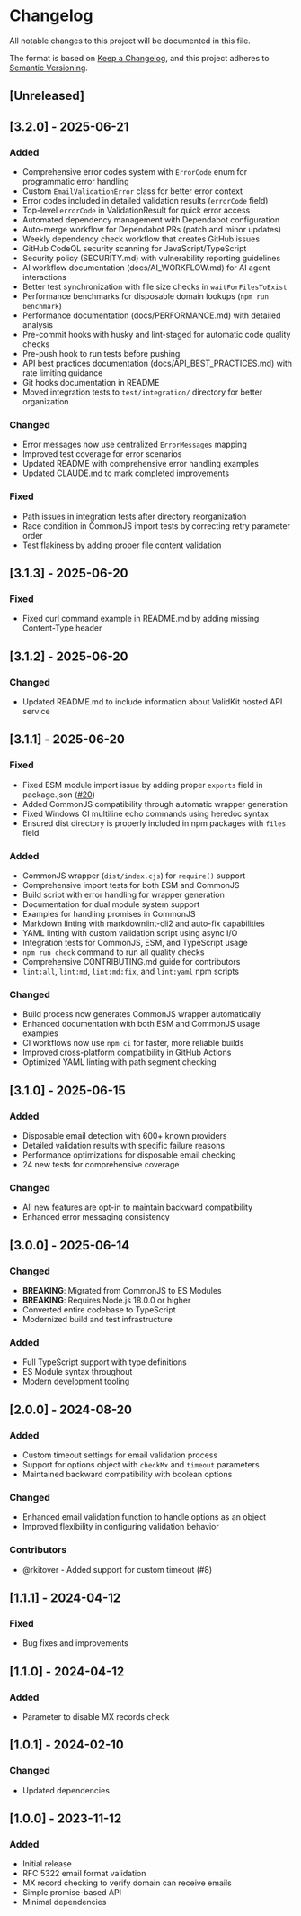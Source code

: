 # Changelog

All notable changes to this project will be documented in this file.

The format is based on [Keep a Changelog](https://keepachangelog.com/en/1.1.0/), and this project
adheres to [Semantic Versioning](https://semver.org/spec/v2.0.0.html).

## [Unreleased]

## [3.2.0] - 2025-06-21

### Added

- Comprehensive error codes system with `ErrorCode` enum for programmatic error handling
- Custom `EmailValidationError` class for better error context
- Error codes included in detailed validation results (`errorCode` field)
- Top-level `errorCode` in ValidationResult for quick error access
- Automated dependency management with Dependabot configuration
- Auto-merge workflow for Dependabot PRs (patch and minor updates)
- Weekly dependency check workflow that creates GitHub issues
- GitHub CodeQL security scanning for JavaScript/TypeScript
- Security policy (SECURITY.md) with vulnerability reporting guidelines
- AI workflow documentation (docs/AI_WORKFLOW.md) for AI agent interactions
- Better test synchronization with file size checks in `waitForFilesToExist`
- Performance benchmarks for disposable domain lookups (`npm run benchmark`)
- Performance documentation (docs/PERFORMANCE.md) with detailed analysis
- Pre-commit hooks with husky and lint-staged for automatic code quality checks
- Pre-push hook to run tests before pushing
- API best practices documentation (docs/API_BEST_PRACTICES.md) with rate limiting guidance
- Git hooks documentation in README
- Moved integration tests to `test/integration/` directory for better organization

### Changed

- Error messages now use centralized `ErrorMessages` mapping
- Improved test coverage for error scenarios
- Updated README with comprehensive error handling examples
- Updated CLAUDE.md to mark completed improvements

### Fixed

- Path issues in integration tests after directory reorganization
- Race condition in CommonJS import tests by correcting retry parameter order
- Test flakiness by adding proper file content validation

## [3.1.3] - 2025-06-20

### Fixed

- Fixed curl command example in README.md by adding missing Content-Type header

## [3.1.2] - 2025-06-20

### Changed

- Updated README.md to include information about ValidKit hosted API service

## [3.1.1] - 2025-06-20

### Fixed

- Fixed ESM module import issue by adding proper `exports` field in package.json
  ([#20](https://github.com/jesselpalmer/node-email-verifier/issues/20))
- Added CommonJS compatibility through automatic wrapper generation
- Fixed Windows CI multiline echo commands using heredoc syntax
- Ensured dist directory is properly included in npm packages with `files` field

### Added

- CommonJS wrapper (`dist/index.cjs`) for `require()` support
- Comprehensive import tests for both ESM and CommonJS
- Build script with error handling for wrapper generation
- Documentation for dual module system support
- Examples for handling promises in CommonJS
- Markdown linting with markdownlint-cli2 and auto-fix capabilities
- YAML linting with custom validation script using async I/O
- Integration tests for CommonJS, ESM, and TypeScript usage
- `npm run check` command to run all quality checks
- Comprehensive CONTRIBUTING.md guide for contributors
- `lint:all`, `lint:md`, `lint:md:fix`, and `lint:yaml` npm scripts

### Changed

- Build process now generates CommonJS wrapper automatically
- Enhanced documentation with both ESM and CommonJS usage examples
- CI workflows now use `npm ci` for faster, more reliable builds
- Improved cross-platform compatibility in GitHub Actions
- Optimized YAML linting with path segment checking

## [3.1.0] - 2025-06-15

### Added

- Disposable email detection with 600+ known providers
- Detailed validation results with specific failure reasons
- Performance optimizations for disposable email checking
- 24 new tests for comprehensive coverage

### Changed

- All new features are opt-in to maintain backward compatibility
- Enhanced error messaging consistency

## [3.0.0] - 2025-06-14

### Changed

- **BREAKING**: Migrated from CommonJS to ES Modules
- **BREAKING**: Requires Node.js 18.0.0 or higher
- Converted entire codebase to TypeScript
- Modernized build and test infrastructure

### Added

- Full TypeScript support with type definitions
- ES Module syntax throughout
- Modern development tooling

## [2.0.0] - 2024-08-20

### Added

- Custom timeout settings for email validation process
- Support for options object with `checkMx` and `timeout` parameters
- Maintained backward compatibility with boolean options

### Changed

- Enhanced email validation function to handle options as an object
- Improved flexibility in configuring validation behavior

### Contributors

- @rkitover - Added support for custom timeout (#8)

## [1.1.1] - 2024-04-12

### Fixed

- Bug fixes and improvements

## [1.1.0] - 2024-04-12

### Added

- Parameter to disable MX records check

## [1.0.1] - 2024-02-10

### Changed

- Updated dependencies

## [1.0.0] - 2023-11-12

### Added

- Initial release
- RFC 5322 email format validation
- MX record checking to verify domain can receive emails
- Simple promise-based API
- Minimal dependencies
